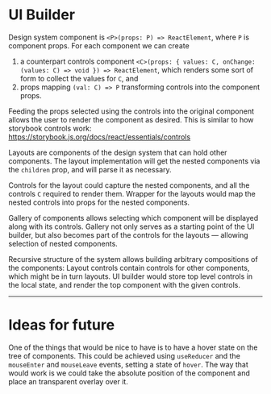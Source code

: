 # UI Builder

Design system component is `<P>(props: P) => ReactElement`, where `P` is component props.
For each component we can create 
1) a counterpart controls component `<C>(props: { values: C, onChange: (values: C) => void }) => ReactElement`,
   which renders some sort of form to collect the values for `C`, and
2) props mapping `(val: C) => P` transforming controls into the component props.

Feeding the props selected using the controls into the original component
allows the user to render the component as desired.
This is similar to how storybook controls work:
https://storybook.js.org/docs/react/essentials/controls

Layouts are components of the design system that can hold other components.
The layout implementation will get the nested components via the `children` prop,
and will parse it as necessary.

Controls for the layout could capture the nested components, and all the controls `C` required to render them.
Wrapper for the layouts would map the nested controls into props for the nested components.

Gallery of components allows selecting which component will be displayed along with its controls.
Gallery not only serves as a starting point of the UI builder, but also becomes part of the controls
for the layouts — allowing selection of nested components.

Recursive structure of the system allows building arbitrary compositions of the components:
Layout controls contain controls for other components, which might be in turn layouts.
UI builder would store top level controls in the local state, and render the top component with the given controls.

------------------
# Ideas for future

One of the things that would be nice to have is to have a hover state on the tree of components. 
This could be achieved using `useReducer` and the `mouseEnter` and `mouseLeave` events, setting a state of `hover`.
The way that would work is we could take the absolute position of the component and place an transparent overlay over it.

